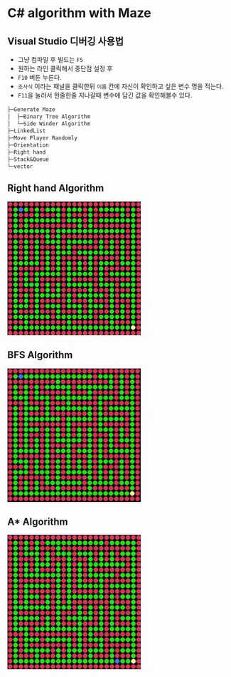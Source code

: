# C# algorithm with Maze

## Visual Studio 디버깅 사용법

- 그냥 컴파일 후 빌드는 `F5`
- 원하는 라인 클릭해서 중단점 설정 후
- `F10` 버튼 누른다.
- `조사식` 이라는 패널을 클릭한뒤 `이름` 칸에 자신이 확인하고 싶은 변수 명을 적는다.
- `F11`을 눌러서 한줄한줄 지나갈때 변수에 담긴 값을 확인해볼수 있다.


```
├─Generate Maze
│  ├─Binary Tree Algorithm
│  └─Side Winder Algorithm
├─LinkedList
├─Move Player Randomly
├─Orientation
├─Right hand
├─Stack&Queue
└─vector
```

## Right hand Algorithm

<img src="./asset/light_hand_alg.gif" width="300">

## BFS Algorithm

<img src="./asset/bfs_algorithm.gif" width="300">


## A* Algorithm

<img src="./asset/a_star_algorithm.gif" width="300">

